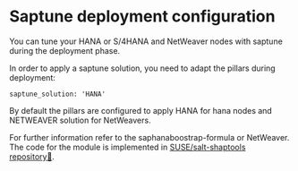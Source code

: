 # Saptune deployment configuration

You can tune your HANA or S/4HANA and NetWeaver nodes with saptune during the deployment phase.


In order to apply a saptune solution, you need to adapt the pillars
during deployment:

```
saptune_solution: 'HANA'
```

By default the pillars are configured to apply HANA for hana nodes and
NETWEAVER solution for NetWeavers.

For further information refer to the saphanaboostrap-formula or NetWeaver.
The code for the module is implemented in 
[SUSE/salt-shaptools repository🔗](https://github.com/SUSE/salt-shaptools).
